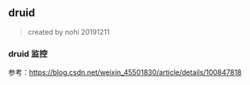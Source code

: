 ## druid

> created by nohi 20191211

### druid 监控

参考：https://blog.csdn.net/weixin_45501830/article/details/100847818